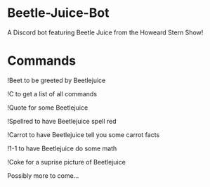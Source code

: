 # Beetle-Juice-Bot
A Discord bot featuring Beetle Juice from the Howeard Stern Show!

# Commands

!Beet to be greeted by Beetlejuice

!C to get a list of all commands

!Quote for some Beetlejuice

!Spellred to have Beetlejuice spell red

!Carrot to have Beetlejuice tell you some carrot facts

!1-1 to have Beetlejuice do some math

!Coke for a suprise picture of Beetlejuice

Possibly more to come...
